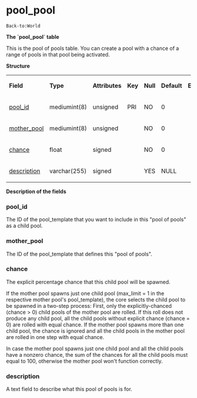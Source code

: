 # pool\_pool

`Back-to:World`

**The \`pool\_pool\` table**

This is the pool of pools table. You can create a pool with a chance of a range of pools in that pool being activated.

**Structure**

<table>
<colgroup>
<col width="12%" />
<col width="12%" />
<col width="12%" />
<col width="12%" />
<col width="12%" />
<col width="12%" />
<col width="12%" />
<col width="12%" />
</colgroup>
<tbody>
<tr class="odd">
<td><p><strong>Field</strong></p></td>
<td><p><strong>Type</strong></p></td>
<td><p><strong>Attributes</strong></p></td>
<td><p><strong>Key</strong></p></td>
<td><p><strong>Null</strong></p></td>
<td><p><strong>Default</strong></p></td>
<td><p><strong>Extra</strong></p></td>
<td><p><strong>Comment</strong></p></td>
</tr>
<tr class="even">
<td><p><a href="#pool_pool-pool_id">pool_id</a></p></td>
<td><p>mediumint(8)</p></td>
<td><p>unsigned</p></td>
<td><p>PRI</p></td>
<td><p>NO</p></td>
<td><p>0</p></td>
<td><p> </p></td>
<td><p> </p></td>
</tr>
<tr class="odd">
<td><p><a href="#pool_pool-mother_pool">mother_pool</a></p></td>
<td><p>mediumint(8)</p></td>
<td><p>unsigned</p></td>
<td><p> </p></td>
<td><p>NO</p></td>
<td><p>0</p></td>
<td><p> </p></td>
<td><p> </p></td>
</tr>
<tr class="even">
<td><p><a href="#pool_pool-chance">chance</a></p></td>
<td><p>float</p></td>
<td><p>signed</p></td>
<td><p> </p></td>
<td><p>NO</p></td>
<td><p>0</p></td>
<td><p> </p></td>
<td><p> </p></td>
</tr>
<tr class="odd">
<td><p><a href="#pool_pool-description">description</a></p></td>
<td><p>varchar(255)</p></td>
<td><p>signed</p></td>
<td><p> </p></td>
<td><p>YES</p></td>
<td><p>NULL</p></td>
<td><p> </p></td>
<td><p> </p></td>
</tr>
</tbody>
</table>

**Description of the fields**

### pool\_id

The ID of the pool\_template that you want to include in this "pool of pools" as a child pool.

### mother\_pool

The ID of the pool\_template that defines this "pool of pools".

### chance

The explicit percentage chance that this child pool will be spawned.

If the mother pool spawns just one child pool (max\_limit = 1 in the respective mother pool's pool\_template), the core selects the child pool to be spawned in a two-step process: First, only the explicitly-chanced (chance &gt; 0) child pools of the mother pool are rolled. If this roll does not produce any child pool, all the child pools without explicit chance (chance = 0) are rolled with equal chance.
If the mother pool spawns more than one child pool, the chance is ignored and all the child pools in the mother pool are rolled in one step with equal chance.

In case the mother pool spawns just one child pool and all the child pools have a nonzero chance, the sum of the chances for all the child pools must equal to 100, otherwise the mother pool won't function correctly.

### description

A text field to describe what this pool of pools is for.
